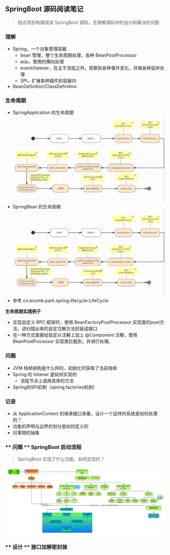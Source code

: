 ## SpringBoot 源码阅读笔记
> 结合项目构建阅读 SpringBoot 源码，去理解源码中的设计和解决的问题

### 理解
- Spring，一个对象管理容器
  - bean 管理，整个生命周期处理，各种 BeanPostProcessor
  - aop，使用的横向处理
  - event/listener，在主干流程之外，观察到各种事件变化，并做各种监听处理
  - SPI，扩展各种插件到容器内
- BeanDefinition/ClassDefinition

### 生命周期
- SpringApplication 的生命周期 ![spring的生命周期](./images/springbean的生命周期.jpeg)
- SpringBean 的生命周期 ![springbean的生命周期](./images/springbean的生命周期.jpeg)
- 参考 cn.ecomb.park.spring.lifecycle.LifeCycle

**生命周期实践例子**
- 实现自定义 RPC 框架时，使用 BeanFactoryPostProcessor 实现类的post方法，讲扫描出来的自定注解方法封装成接口
- 在一种方式直接给自定以注解上加上 @Component 注解，使用 BeanPostProcessor 实现类拦截到，并进行处理。


### 问题
- JVM 栈帧结构是什么样的，初始化时获取了当前栈帧
- Spring 的 listener 是如何实现的
    - 流程节点上调用具体的方法
- Spring的SPI机制（spring.factories机制）


### 记录
- 从 ApplicationContext 的继承接口来看，设计一个这样的系统是如何处理的？
- 功能的声明与边界的划分是如何定义的
- 对事物的抽象


### ** 问题 ** SpringBoot 启动流程
> SpringBoot 实现了什么功能，如何实现的？

![启动流程](images/springboot启动流程图.jpg)
 
### ** 设计 ** 接口加解密封装